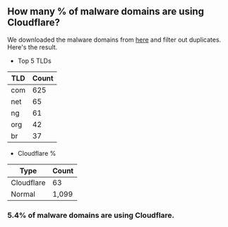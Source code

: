 ## How many % of malware domains are using Cloudflare?


We downloaded the malware domains from [here](https://urlhaus.abuse.ch) and filter out duplicates.
Here's the result.


[//]: # (start replacement)


- Top 5 TLDs

| TLD | Count |
| --- | --- |
| com | 625 |
| net | 65 |
| ng | 61 |
| org | 42 |
| br | 37 |


- Cloudflare %

| Type | Count |
| --- | --- |
| Cloudflare | 63 |
| Normal | 1,099 |


### 5.4% of malware domains are using Cloudflare.